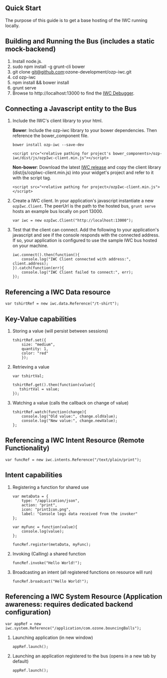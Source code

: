 ## Quick Start
The purpose of this guide is to get a base hosting of the IWC running locally.

Building and Running the Bus (includes a static mock-backend)
--------------
1.  Install node.js.
2.  sudo npm install -g grunt-cli bower
3.  git clone git@github.com:ozone-development/ozp-iwc.git
4.  cd ozp-iwc
6.  npm install && bower install
7.  grunt serve
8. Browse to http://localhost:13000 to find the [IWC Debugger]().

Connecting a Javascript entity to the Bus
--------------
1. Include the IWC's client library to your html.

    **Bower**: Include the ozp-iwc library to your bower dependencies. Then reference the bower_component
    file.
    ```
    bower install ozp-iwc --save-dev
    ```

    ```
    <script src="<relative pathing for project's bower_components>/ozp-iwc/dist/js/ozpIwc-client.min.js"></script>
    ```

    **Non-bower**: Download the latest [IWC release](https://github.com/ozone-development/ozp-iwc/releases) and copy
    the client library (dist/js/ozpIwc-client.min.js) into your widget's project and refer to it with the script tag.
    ```      
    <script src="<relative pathing for project>/ozpIwc-client.min.js"></script>
    ```    

2. Create a IWC client. In your application's javascript instantiate a new `ozpIwc.Client`. The peerUrl is the path to
the hosted bus, `grunt serve` hosts an example bus locally on port 13000.
    ```
    var iwc = new ozpIwc.Client("http://localhost:13000");
    ```

3. Test that the client can connect. Add the following to your application's javascript and see if the console responds
with the connected address. If so, your application is configured to use the sample IWC bus hosted on your machine.
    ```
    iwc.connect().then(function(){
        console.log("IWC Client connected with address:", client.address);
    }).catch(function(err){
        console.log("IWC Client failed to connect:", err);
    });
    ```

Referencing a IWC Data resource
--------------
```
var tshirtRef = new iwc.data.Reference("/t-shirt");
```
Key-Value capabilities
--------------
1. Storing a value (will persist between sessions)
    ```
    tshirtRef.set({
        size: "medium",
        quantity: 1,
        color: "red"
        });
    ```

2. Retrieving a value
    ```
    var tshirtVal;

    tshirtRef.get().then(function(value){
       tshirtVal = value;
    });
    ```

3. Watching a value (calls the callback on change of value)
    ```
    tshirtRef.watch(function(change){
        console.log("Old value:", change.oldValue);
        console.log("New value:", change.newValue);
    };
    ```


Referencing a IWC Intent Resource (Remote Functionality)
--------------
```
var funcRef = new iwc.intents.Reference("/text/plain/print");
```

Intent capabilities
--------------
1. Registering a function for shared use
    ```
    var metaData = {
        type: "/application/json",
        action: "print",
        icon: "printIcon.png",
        label: "Console logs data received from the invoker"
    };

    var myFunc = function(value){
        console.log(value);
    };

    funcRef.register(metaData, myFunc);
    ```

2. Invoking (Calling) a shared function
    ```
    funcRef.invoke("Hello World!");
    ```

3. Broadcasting an intent (all registered functions on resource will run)
    ```
    funcRef.broadcast("Hello World!");
    ```

Referencing a IWC System Resource (Application awareness: requires dedicated backend configuration)
--------------
```
var appRef = new iwc.system.Reference("/application/com.ozone.bouncingBalls");
```

1. Launching application (in new window)
    ```
    appRef.launch();
    ```

2. Launching an application registered to the bus (opens in a new tab by default)
    ```
    appRef.launch();
    ```
